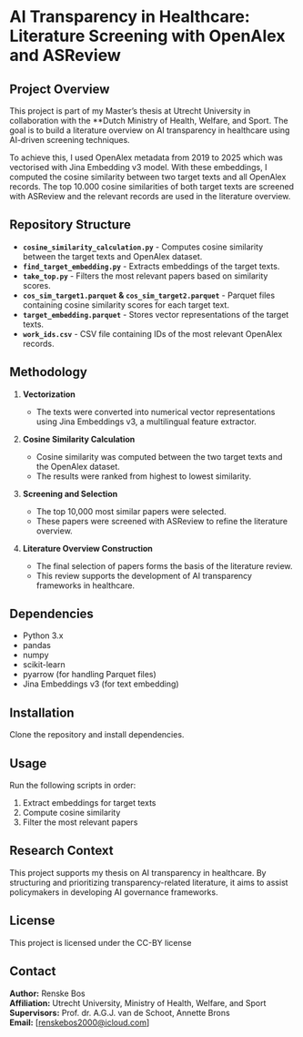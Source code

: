 # AI Transparency in Healthcare: Literature Screening with OpenAlex and ASReview

## Project Overview

This project is part of my Master’s thesis at Utrecht University in collaboration with the **Dutch Ministry of Health, Welfare, and Sport. The goal is to build a literature overview on AI transparency in healthcare using AI-driven screening techniques. 

To achieve this, I used OpenAlex metadata from 2019 to 2025 which was vectorised with Jina Embedding v3 model. With these embeddings, I computed the cosine similarity between two target texts and all OpenAlex records. The top 10.000 cosine similarities of both target texts are screened with ASReview and the relevant records are used in the literature overview.

## Repository Structure

- **`cosine_similarity_calculation.py`** - Computes cosine similarity between the target texts and OpenAlex dataset.
- **`find_target_embedding.py`** - Extracts embeddings of the target texts.
- **`take_top.py`** - Filters the most relevant papers based on similarity scores.
- **`cos_sim_target1.parquet` & `cos_sim_target2.parquet`** - Parquet files containing cosine similarity scores for each target text.
- **`target_embedding.parquet`** - Stores vector representations of the target texts.
- **`work_ids.csv`** - CSV file containing IDs of the most relevant OpenAlex records.

## Methodology

1. **Vectorization**  
   - The texts were converted into numerical vector representations using Jina Embeddings v3, a multilingual feature extractor.

2. **Cosine Similarity Calculation**  
   - Cosine similarity was computed between the two target texts and the OpenAlex dataset.  
   - The results were ranked from highest to lowest similarity.

3. **Screening and Selection**  
   - The top 10,000 most similar papers were selected.  
   - These papers were screened with ASReview to refine the literature overview.

4. **Literature Overview Construction**  
   - The final selection of papers forms the basis of the literature review.  
   - This review supports the development of AI transparency frameworks in healthcare.

## Dependencies

- Python 3.x  
- pandas  
- numpy  
- scikit-learn  
- pyarrow (for handling Parquet files)  
- Jina Embeddings v3 (for text embedding)  

## Installation

Clone the repository and install dependencies.

## Usage

Run the following scripts in order:  

1. Extract embeddings for target texts  
2. Compute cosine similarity  
3. Filter the most relevant papers  

## Research Context

This project supports my thesis on AI transparency in healthcare. By structuring and prioritizing transparency-related literature, it aims to assist policymakers in developing AI governance frameworks.

## License

This project is licensed under the CC-BY license

## Contact

**Author:** Renske Bos  
**Affiliation:** Utrecht University, Ministry of Health, Welfare, and Sport  
**Supervisors:** Prof. dr. A.G.J. van de Schoot, Annette Brons  
**Email:** [renskebos2000@icloud.com]

